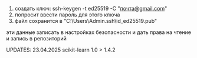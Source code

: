
1. создать ключ: ssh-keygen -t ed25519 -C "почта@gmail.com"
2. попросит ввести пароль для этого ключа
3. файл сохранится в "C:\Users\Admin\.ssh\id_ed25519.pub"

эти данные записать в настройках безопасности и дать права на чтение и запись в репозиторий


UPDATES:
23.04.2025
    scikit-learn 1.0 > 1.4.2
